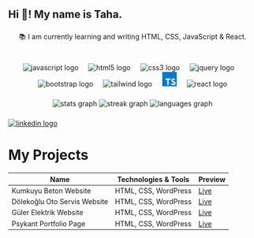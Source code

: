 <h2 align="left">Hi 👋! My name is Taha.</h2>

###

<p align="center">📚 I am currently learning and writing HTML, CSS, JavaScript & React.</p>

###

<br clear="both">

<div align="center">
  <img src="https://cdn.jsdelivr.net/gh/devicons/devicon/icons/javascript/javascript-original.svg" height="30" alt="javascript logo"  />
  <img width="12" />
  <img src="https://cdn.jsdelivr.net/gh/devicons/devicon/icons/html5/html5-original.svg" height="30" alt="html5 logo"  />
  <img width="12" />
  <img src="https://cdn.jsdelivr.net/gh/devicons/devicon/icons/css3/css3-original.svg" height="30" alt="css3 logo"  />
  <img width="12" />
  <img src="https://cdn.jsdelivr.net/gh/devicons/devicon/icons/jquery/jquery-original.svg" height="30" alt="jquery logo"  />
  <img width="12" />
  <img src="https://cdn.jsdelivr.net/gh/devicons/devicon/icons/bootstrap/bootstrap-original.svg" height="30" alt="bootstrap logo"  />
  <img width="12" />
  <img src="https://www.vectorlogo.zone/logos/tailwindcss/tailwindcss-icon.svg" alt="tailwind logo" height="30"/>
  <img width="12" />
  <img src="https://raw.githubusercontent.com/devicons/devicon/master/icons/typescript/typescript-original.svg" alt="typescript logo" height="30"/>
  <img width="12" />
  <img src="https://cdn.jsdelivr.net/gh/devicons/devicon/icons/react/react-original.svg" height="30" alt="react logo"  />
</div>

###

<div align="center">
  <img src="https://github-readme-stats.vercel.app/api?username=velitahaboyar&hide_title=false&hide_rank=false&show_icons=true&include_all_commits=true&count_private=true&disable_animations=false&theme=dark&locale=en&hide_border=false" height="150" alt="stats graph"  />
  <img src="https://streak-stats.demolab.com?user=velitahaboyar&locale=en&mode=daily&theme=dark&hide_border=false&border_radius=5" height="150" alt="streak graph"  />
  <img src="https://github-readme-stats.vercel.app/api/top-langs?username=velitahaboyar&locale=en&hide_title=false&layout=compact&card_width=320&langs_count=5&theme=dark&hide_border=false" height="150" alt="languages graph"  />
</div>

###

<div align="left">
  <a href="https://www.linkedin.com/in/velitahaboyar/" target="_blank">
    <img src="https://img.shields.io/static/v1?message=LinkedIn&logo=linkedin&label=&color=0077B5&logoColor=white&labelColor=&style=for-the-badge" height="35" alt="linkedin logo"  />
  </a>
</div>

###

# My Projects

  | Name                                                | Technologies & Tools                                | Preview                                             |
  |-----------------------------------------------------|-----------------------------------------------------|-----------------------------------------------------|
  | Kumkuyu Beton Website | HTML, CSS, WordPress  |     [Live](https://www.kumkuyubeton.com)                                                                        |
  | Dölekoğlu Oto Servis Website | HTML, CSS, WordPress  |     [Live](https://www.dolekogluotoservis.com)                                                           |
  | Güler Elektrik Website | HTML, CSS, WordPress |     [Live](https://www.gulerelektriktelekom.com)                                                                |
  | Psykant Portfolio Page | HTML, CSS, WordPress |     [Live](https://www.psykant.com)                                                                                  |

